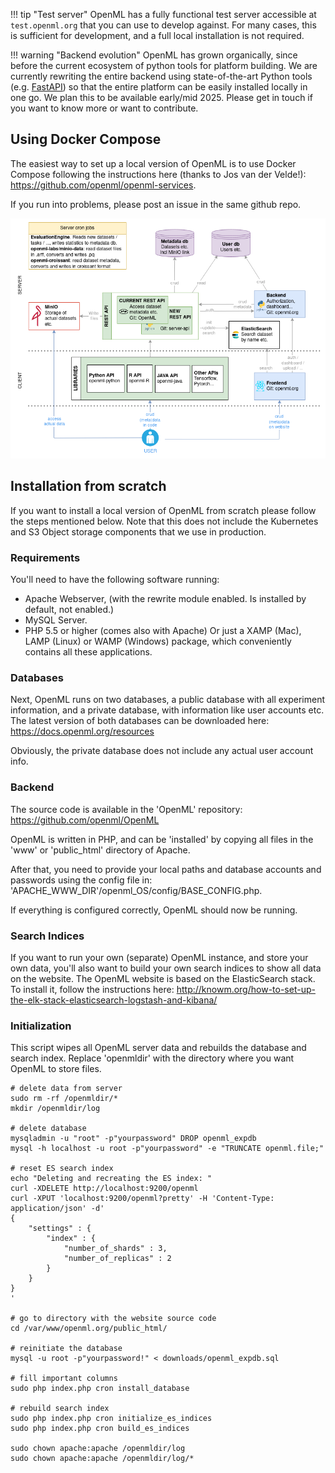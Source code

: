 !!! tip "Test server"
    OpenML has a fully functional test server accessible at `test.openml.org` that you can use to develop against.
    For many cases, this is sufficient for development, and a full local installation is not required.

!!! warning "Backend evolution"
    OpenML has grown organically, since before the current ecosystem of python tools for platform building.
    We are currently rewriting the entire backend using state-of-the-art Python tools (e.g. [FastAPI](https://github.com/openml/server-api)) so that the entire platform
    can be easily installed locally in one go. We plan this to be available early/mid 2025. Please get in touch 
    if you want to know more or want to contribute.

## Using Docker Compose
The easiest way to set up a local version of OpenML is to use Docker Compose following the instructions here (thanks to Jos van der Velde!):
https://github.com/openml/openml-services.

If you run into problems, please post an issue in the same github repo.

<img src="https://github.com/openml/services/blob/main/documentation/OpenML-overview.png?raw=true"></img>

## Installation from scratch
If you want to install a local version of OpenML from scratch please follow the steps mentioned below.
Note that this does not include the Kubernetes and S3 Object storage components that we use in production.

### Requirements
You'll need to have the following software running:
* Apache Webserver, (with the rewrite module enabled. Is installed by default,
not enabled.)
* MySQL Server.
* PHP 5.5 or higher (comes also with Apache)
Or just a XAMP (Mac), LAMP (Linux) or WAMP (Windows) package, which conveniently contains all these applications.

### Databases
Next, OpenML runs on two databases, a public database with all experiment information, and a private database, with information like user accounts etc. The latest version of both databases can be downloaded here: https://docs.openml.org/resources

Obviously, the private database does not include any actual user account info.

### Backend
The source code is available in the 'OpenML' repository: https://github.com/openml/OpenML

OpenML is written in PHP, and can be 'installed' by copying all files in the 'www' or 'public_html' directory of Apache.

After that, you need to provide your local paths and database accounts and passwords using the config file in:
'APACHE_WWW_DIR'/openml_OS/config/BASE_CONFIG.php.

If everything is configured correctly, OpenML should now be running.

### Search Indices
If you want to run your own (separate) OpenML instance, and store your own data, you'll also want to build your own search indices to show all data on the website. The OpenML website is based on the ElasticSearch stack. To install it, follow the instructions here: http://knowm.org/how-to-set-up-the-elk-stack-elasticsearch-logstash-and-kibana/

### Initialization
This script wipes all OpenML server data and rebuilds the database and search index. Replace 'openmldir' with the directory where you want OpenML to store files.

```
# delete data from server
sudo rm -rf /openmldir/*
mkdir /openmldir/log

# delete database
mysqladmin -u "root" -p"yourpassword" DROP openml_expdb
mysql -h localhost -u root -p"yourpassword" -e "TRUNCATE openml.file;"

# reset ES search index
echo "Deleting and recreating the ES index: "
curl -XDELETE http://localhost:9200/openml
curl -XPUT 'localhost:9200/openml?pretty' -H 'Content-Type: application/json' -d'
{
    "settings" : {
        "index" : {
            "number_of_shards" : 3,
            "number_of_replicas" : 2
        }
    }
}
'

# go to directory with the website source code
cd /var/www/openml.org/public_html/

# reinitiate the database
mysql -u root -p"yourpassword!" < downloads/openml_expdb.sql

# fill important columns
sudo php index.php cron install_database

# rebuild search index
sudo php index.php cron initialize_es_indices
sudo php index.php cron build_es_indices

sudo chown apache:apache /openmldir/log
sudo chown apache:apache /openmldir/log/*
```
